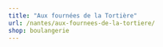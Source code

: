 ```yaml
---
title: "Aux fournées de la Tortière"
url: /nantes/aux-fournees-de-la-tortiere/
shop: boulangerie
---
```

